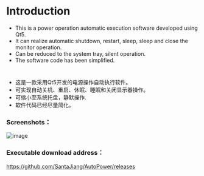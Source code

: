 # Introduction
* This is a power operation automatic execution software developed using Qt5.
* It can realize automatic shutdown, restart, sleep, sleep and close the monitor operation.
* Can be reduced to the system tray, silent operation.
* The software code has been simplified.
# 
* 这是一款采用Qt5开发的电源操作自动执行软件。
* 可实现自动关机、重启、休眠、睡眠和关闭显示器操作。
* 可缩小至系统托盘，静默操作.
* 软件代码已经尽量简化。

### Screenshots：
![image]([https://github.com/SantaJiang/AutoPower/releases/screenshot.png](https://github.com/SantaJiang/AutoPower/blob/main/screenshot.png))
### Executable download address：
https://github.com/SantaJiang/AutoPower/releases
